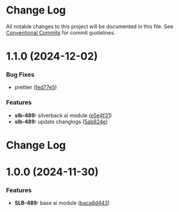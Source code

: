 # Change Log

All notable changes to this project will be documented in this file.
See [Conventional Commits](https://conventionalcommits.org) for commit guidelines.

# 1.1.0 (2024-12-02)


### Bug Fixes

* prettier ([fed77e5](https://github.com/AmazeeLabs/silverback-mono/commit/fed77e5f65f8438670003f19dbeb222dbf81fb0d))


### Features

* **slb-489:** silverback ai module ([e5e4f31](https://github.com/AmazeeLabs/silverback-mono/commit/e5e4f311139f7fb207f1b176152694569fcc04c9))
* **slb-489:** update changlogs ([5ab824e](https://github.com/AmazeeLabs/silverback-mono/commit/5ab824e9aa31d8206a2b4109fe2108fcedf0887b))





# Change Log

# 1.0.0 (2024-11-30)

### Features

- **SLB-489:** base ai module
  ([baca8d443](https://github.com/AmazeeLabs/silverback-mono/pull/1600/commits/baca8d4439045217e39965d4dc4dfe6dfaa3c626))
